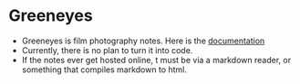# Greeneyes

* Greeneyes is film photography notes. Here is the [documentation](./docs/)
* Currently, there is no plan to turn it into code.
* If the notes ever get hosted online, t must be via a markdown reader, or something that compiles markdown to html.



